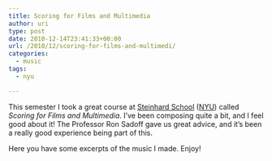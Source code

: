 ```yaml
---
title: Scoring for Films and Multimedia
author: uri
type: post
date: 2010-12-14T23:41:33+00:00
url: /2010/12/scoring-for-films-and-multimedi/
categories:
  - music
tags:
  - nyu

---
```

This semester I took a great course at [Steinhard School][1] ([NYU][2]) called _Scoring for Films and Multimedia_. I&#8217;ve been composing quite a bit, and I feel good about it! The Professor Ron Sadoff gave us great advice, and it&#8217;s been a really good experience being part of this.

Here you have some excerpts of the music I made. Enjoy!

 [1]: https://steinhardt.nyu.edu/
 [2]: https://www.nyu.edu/